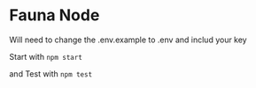 # Fauna Node

Will need to change the .env.example to .env and includ your key

Start with `npm start`

and Test with `npm test`
